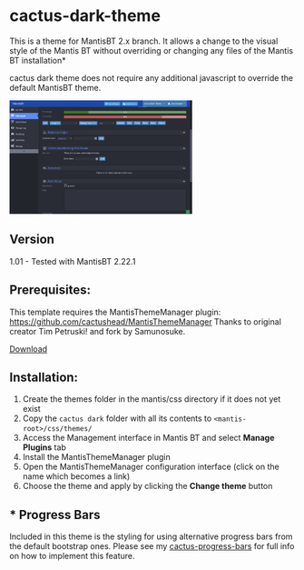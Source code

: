 # cactus-dark-theme

This is a theme for MantisBT 2.x branch. It allows a change to the visual style of the Mantis BT without overriding or changing any files of the Mantis BT installation\*

cactus dark theme does not require any additional javascript to override the default MantisBT theme.

<img src="https://github.com/cactushead/cactus-dark-theme/blob/master/cactus%20dark.png" height="200" alt="cactus dark theme for MantisBT">

## Version

1.01 - Tested with MantisBT 2.22.1

## Prerequisites:

This template requires the MantisThemeManager plugin: https://github.com/cactushead/MantisThemeManager Thanks to original creator Tim Petruski! and fork by Samunosuke.

[Download](https://github.com/cactushead/MantisThemeManager/archive/master.zip)

## Installation:

1. Create the themes folder in the mantis/css directory if it does not yet exist
2. Copy the `cactus dark` folder with all its contents to `<mantis-root>/css/themes/`
3. Access the Management interface in Mantis BT and select **Manage Plugins** tab
4. Install the MantisThemeManager plugin
5. Open the MantisThemeManager configuration interface (click on the name which becomes a link)
6. Choose the theme and apply by clicking the **Change theme** button

## \* Progress Bars

Included in this theme is the styling for using alternative progress bars from the default bootstrap ones.
Please see my [cactus-progress-bars](https://github.com/cactushead/cactus-progress-bars) for full info on how to implement this feature.

